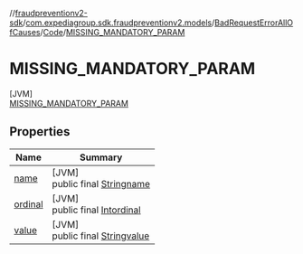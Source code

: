 //[fraudpreventionv2-sdk](../../../../../index.md)/[com.expediagroup.sdk.fraudpreventionv2.models](../../../index.md)/[BadRequestErrorAllOfCauses](../../index.md)/[Code](../index.md)/[MISSING_MANDATORY_PARAM](index.md)

# MISSING_MANDATORY_PARAM

[JVM]\
[MISSING_MANDATORY_PARAM](index.md)

## Properties

| Name | Summary |
|---|---|
| [name](../../../-verification-type/_3_-d-s/index.md#-372974862%2FProperties%2F-173342751) | [JVM]<br>public final [String](https://kotlinlang.org/api/latest/jvm/stdlib/kotlin/-string/index.html)[name](../../../-verification-type/_3_-d-s/index.md#-372974862%2FProperties%2F-173342751) |
| [ordinal](../../../-verification-type/_3_-d-s/index.md#-739389684%2FProperties%2F-173342751) | [JVM]<br>public final [Int](https://kotlinlang.org/api/latest/jvm/stdlib/kotlin/-int/index.html)[ordinal](../../../-verification-type/_3_-d-s/index.md#-739389684%2FProperties%2F-173342751) |
| [value](../-i-n-v-a-l-i-d_-f-o-r-m-a-t/index.md#636899905%2FProperties%2F-173342751) | [JVM]<br>public final [String](https://kotlinlang.org/api/latest/jvm/stdlib/kotlin/-string/index.html)[value](../-i-n-v-a-l-i-d_-f-o-r-m-a-t/index.md#636899905%2FProperties%2F-173342751) |
